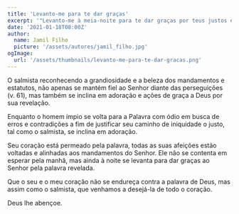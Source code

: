 ```yaml
---
title: 'Levanto-me para te dar graças'
excerpt: '"Levanto-me à meia-noite para te dar graças por teus justos estatutos" (Salmos 119.62)'
date: '2021-01-18T08:00Z'
author:
  name: Jamil Filho
  picture: '/assets/autores/jamil_filho.jpg'
ogImage:
  url: '/assets/thumbnails/levanto-me-para-te-dar-gracas.png'
---
```


O salmista reconhecendo a grandiosidade e a beleza dos mandamentos e estatutos, não apenas se mantém fiel ao Senhor diante das perseguições (v. 61), mas também se inclina em adoração e ações de graça a Deus por sua revelação.

Enquanto o homem ímpio se volta para a Palavra com ódio em busca de erros e contradições a fim de justificar seu caminho de iniquidade o justo, tal como o salmista, se inclina em adoração.

Seu coração está permeado pela palavra, todas as suas afeições estão voltadas e alinhadas aos mandamentos do Senhor. Ele não se contenta em esperar pela manhã, mas ainda à noite se levanta para dar graças ao Senhor pela palavra revelada.

Que o seu e o meu coração não se endureça contra a palavra de Deus, mas assim como o salmista, que venhamos a desejá-la de todo o coração.

Deus lhe abençoe.